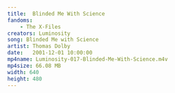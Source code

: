 ```yaml
---
title:  Blinded Me With Science
fandoms:
    - The X-Files
creators: Luminosity
song: Blinded Me with Science
artist: Thomas Dolby
date:   2001-12-01 10:00:00
mp4name: Luminosity-017-Blinded-Me-With-Science.m4v
mp4size: 66.08 MB
width: 640
height: 480
---
```



  